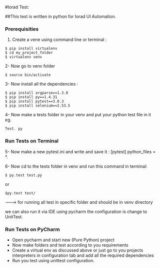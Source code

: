 #Iorad Test:


##This test is written in python for Iorad UI Automation.

### Prerequisities
1. Create a vene using command line or terminal :
```
$ pip install virtualenv
$ cd my_project_folder
$ virtualenv venv
```

2-	Now go to venv folder
```
$ source bin/activate
```

3-	Now install all the dependencies :
```
$ pip install argparse==1.3.0
$ pip install py==1.4.31
$ pip install pytest==3.0.3
$ pip install selenium==2.53.5
```

4-	Now make a tests folder in your venv and put your python test file in it
eg.
```
Test. py
```
### Run Tests on Terminal
5-	Now make a new pytest.ini and write and save it :
[pytest]
python_files = *.

6-	Now cd to the tests folder in venv and run this command in terminal:
```
$ py.test test.py
```
or
```
$py.test test/ 
``` 
---> for running all test in specific folder and should be in venv directory

we can also run it via IDE using pycharm the configuration is change to UnitTest.

### Run Tests on PyCharm
* Open pycharm and start new (Pure Python) project
* Now make folders and test according to you requirements
* Create a virtual env as discussed above or just go to you projects interpreters in configuration tab and add all the required dependencies
* Run you test using unittest configuration.
